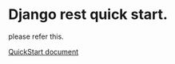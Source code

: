 # Django rest quick start.

please refer this.

[QuickStart document](https://www.django-rest-framework.org/tutorial/quickstart/)